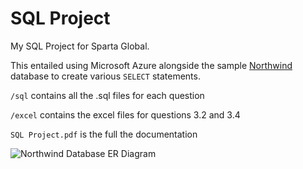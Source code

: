 # SQL Project

My SQL Project for Sparta Global. 

This entailed using Microsoft Azure alongside the sample [Northwind](https://docs.yugabyte.com/latest/sample-data/northwind/) database to create various ```SELECT``` statements.

`/sql` contains all the .sql files for each question

`/excel` contains the excel files for questions 3.2 and 3.4

`SQL Project.pdf` is the full the documentation

![Northwind Database ER Diagram](https://docs.yugabyte.com/images/sample-data/northwind/northwind-er-diagram.png)
